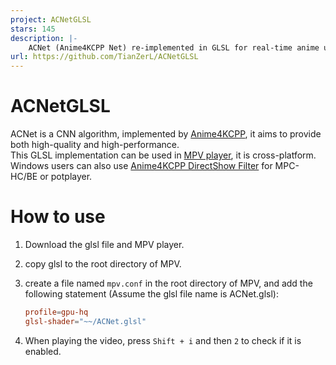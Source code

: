 ```yaml
---
project: ACNetGLSL
stars: 145
description: |-
    ACNet (Anime4KCPP Net) re-implemented in GLSL for real-time anime upscaling
url: https://github.com/TianZerL/ACNetGLSL
---
```


# ACNetGLSL
ACNet is a CNN algorithm, implemented by [Anime4KCPP](https://github.com/TianZerL/Anime4KCPP), it aims to provide both high-quality and high-performance.  
This GLSL implementation can be used in [MPV player](https://mpv.io), it is cross-platform. Windows users can also use [Anime4KCPP DirectShow Filter](https://github.com/TianZerL/Anime4KCPP/releases) for MPC-HC/BE or potplayer.
# How to use
1. Download the glsl file and MPV player.
2. copy glsl to the root directory of MPV. 
3. create a file named `mpv.conf` in the root directory of MPV, and add the following statement (Assume the glsl file name is ACNet.glsl): 

    ```conf
    profile=gpu-hq
    glsl-shader="~~/ACNet.glsl"
    ```
4. When playing the video, press `Shift + i` and then `2` to check if it is enabled.

